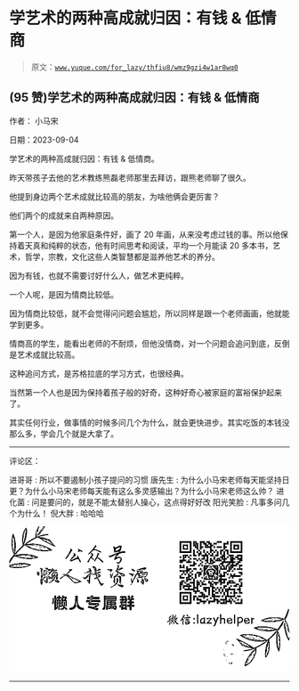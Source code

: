 # 学艺术的两种高成就归因：有钱 & 低情商

> 原文：[`www.yuque.com/for_lazy/thfiu8/wmz9gzi4w1ar8wq0`](https://www.yuque.com/for_lazy/thfiu8/wmz9gzi4w1ar8wq0)

## (95 赞)学艺术的两种高成就归因：有钱 & 低情商

作者： 小马宋

日期：2023-09-04

学艺术的两种高成就归因：有钱 & 低情商。

昨天带孩子去他的艺术教练熊磊老师那里去拜访，跟熊老师聊了很久。

他提到身边两个艺术成就比较高的朋友，为啥他俩会更厉害？

他们两个的成就来自两种原因。

第一个人，是因为他家庭条件好，画了 20 年画，从来没考虑过钱的事。所以他保持着天真和纯粹的状态，他有时间思考和阅读，平均一个月能读 20 多本书，艺术，哲学，宗教，文化这些人类智慧都是滋养他艺术的养分。

因为有钱，也就不需要讨好什么人，做艺术更纯粹。

一个人呢，是因为情商比较低。

因为情商比较低，就不会觉得问问题会尴尬，所以同样是跟一个老师画画，他就能学到更多。

情商高的学生，能看出老师的不耐烦，但他没情商，对一个问题会追问到底，反倒是艺术成就比较高。

这种追问方式，是苏格拉底的学习方式，也很经典。

当然第一个人也是因为保持着孩子般的好奇，这种好奇心被家庭的富裕保护起来了。

其实任何行业，做事情的时候多问几个为什么，就会更快进步。其实吃饭的本钱没那么多，学会几个就是大拿了。

* * *

评论区：

进哥哥 : 所以不要遏制小孩子提问的习惯
唐先生 : 为什么小马宋老师每天能坚持日更？为什么小马宋老师每天能有这么多灵感输出？为什么小马宋老师这么帅？
进化菌 : 问是要问的，就是不能太替别人操心，这点得好好改
阳光笑脸 : 凡事多问几个为什么！
倪大胖 : 哈哈哈

![](img/1c37d505930596d12a88ab23e11aa07a.png)

* * *